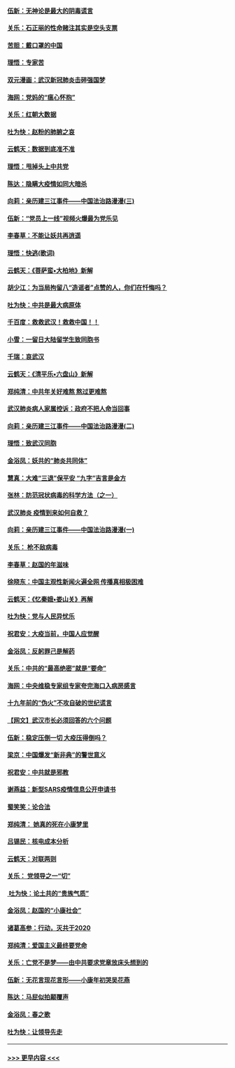 #### [伍新：无神论是最大的阴毒谎言](../pages/nsc993/n11846129.md?t=02070033) 
#### [关乐：石正丽的性命赌注其实是空头支票](../pages/nsc993/n11846109.md?t=02070033) 
#### [苦胆：戴口罩的中国](../pages/nsc993/n11845576.md?t=02070033) 
#### [理悟：专家苦](../pages/nsc993/n11845564.md?t=02070033) 
#### [双元漫画：武汉新冠肺炎击碎强国梦](../pages/nsc993/n11843320.md?t=02070033) 
#### [海网：党妈的“瘟心怀抱”](../pages/nsc993/n11840740.md?t=02070033) 
#### [关乐：红朝大数据](../pages/nsc993/n11840675.md?t=02070033) 
#### [吐为快：赵粉的肺腑之哀](../pages/nsc993/n11840618.md?t=02070033) 
#### [云鹤天：数据到底准不准](../pages/nsc993/n11840325.md?t=02070033) 
#### [理悟：甩掉头上中共党](../pages/nsc993/n11838826.md?t=02070033) 
#### [陈达：隐瞒大疫情如同大暗杀](../pages/nsc993/n11838771.md?t=02070033) 
#### [向莉：亲历建三江事件——中国法治路漫漫(三)](../pages/nsc993/n11831825.md?t=02070033) 
#### [伍新：“党员上一线”视频火爆最为党乐见](../pages/nsc993/n11838200.md?t=02070033) 
#### [李春草：不能让妖共再逍遥](../pages/nsc993/n11838102.md?t=02070033) 
#### [理悟：快逃(歌词)](../pages/nsc993/n11838083.md?t=02070033) 
#### [云鹤天：《菩萨蛮▪大柏地》新解](../pages/nsc993/n11838059.md?t=02070033) 
#### [胡少江：为当局拘留八“造谣者”点赞的人，你们在忏悔吗？](../pages/nsc993/n11836801.md?t=02070033) 
#### [吐为快：中共是最大病原体](../pages/nsc993/n11836748.md?t=02070033) 
#### [千百度：救救武汉！救救中国！！](../pages/nsc993/n11836145.md?t=02070033) 
#### [小雪：一留日大陆留学生致同胞书](../pages/nsc993/n11834624.md?t=02070033) 
#### [千瑞：哀武汉](../pages/nsc993/n11833647.md?t=02070033) 
#### [云鹤天：《清平乐▪六盘山》新解](../pages/nsc993/n11833611.md?t=02070033) 
#### [郑纯清：中共年关好难熬 熬过更难熬](../pages/nsc993/n11833489.md?t=02070033) 
#### [武汉肺炎病人家属控诉：政府不把人命当回事](../pages/nsc993/n11833205.md?t=02070033) 
#### [向莉：亲历建三江事件——中国法治路漫漫(二)](../pages/nsc993/n11829102.md?t=02070033) 
#### [理悟：致武汉同胞](../pages/nsc993/n11831522.md?t=02070033) 
#### [金浴凤：妖共的“肺炎共同体”](../pages/nsc993/n11829448.md?t=02070033) 
#### [慧真：大难“三退”保平安 “九字”吉言是金方](../pages/nsc993/n11829501.md?t=02070033) 
#### [张林：防范冠状病毒的科学方法（之一）](../pages/nsc993/n11828618.md?t=02070033) 
#### [武汉肺炎 疫情到来如何自救？](../pages/nsc993/n11827632.md?t=02070033) 
#### [向莉：亲历建三江事件——中国法治路漫漫(一)](../pages/nsc993/n11827190.md?t=02070033) 
#### [关乐： 枪不敌病毒](../pages/nsc993/n11826746.md?t=02070033) 
#### [李春草：赵国的年滋味](../pages/nsc993/n11826321.md?t=02070033) 
#### [徐晓东：中国主观性新闻火遍全网 传播真相极困难](../pages/nsc993/n11826508.md?t=02070033) 
#### [云鹤天：《忆秦娥▪娄山关》再解](../pages/nsc993/n11824682.md?t=02070033) 
#### [吐为快：党与人民异忧乐](../pages/nsc993/n11824660.md?t=02070033) 
#### [祝君安：大疫当前，中国人应觉醒](../pages/nsc993/n11821946.md?t=02070033) 
#### [金浴凤：反躬罪己是解药](../pages/nsc993/n11820280.md?t=02070033) 
#### [关乐：中共的“最高绝密”就是“要命”](../pages/nsc993/n11816946.md?t=02070033) 
#### [海网：中央维稳专家组专家夸完海口入病房感言](../pages/nsc993/n11815138.md?t=02070033) 
#### [十九年前的“伪火”不攻自破的世纪谎言](../pages/nsc993/n11813238.md?t=02070033) 
#### [【网文】武汉市长必须回答的六个问题](../pages/nsc993/n11813848.md?t=02070033) 
#### [伍新：稳定压倒一切 大疫压得倒吗？](../pages/nsc993/n11812634.md?t=02070033) 
#### [梁京：中国爆发“新非典”的警世意义](../pages/nsc993/n11812554.md?t=02070033) 
#### [祝君安：中共就是邪教](../pages/nsc993/n11812431.md?t=02070033) 
#### [谢燕益：新型SARS疫情信息公开申请书](../pages/nsc993/n11808840.md?t=02070033) 
#### [蜀笑笑：论合法](../pages/nsc993/n11808064.md?t=02070033) 
#### [郑纯清： 她真的死在小康梦里](../pages/nsc993/n11806623.md?t=02070033) 
#### [吕锡民：核电成本分析](../pages/nsc993/n11806284.md?t=02070033) 
#### [云鹤天：对联两则](../pages/nsc993/n11805957.md?t=02070033) 
#### [关乐： 党领导之一“切”](../pages/nsc993/n11804505.md?t=02070033) 
#### [ 吐为快：论土共的“贵族气质”](../pages/nsc993/n11804490.md?t=02070033) 
#### [金浴凤：赵国的“小康社会”](../pages/nsc993/n11804452.md?t=02070033) 
#### [诸葛高参：行动，灭共于2020](../pages/nsc993/n11804120.md?t=02070033) 
#### [郑纯清：爱国主义最终要党命](../pages/nsc993/n11802197.md?t=02070033) 
#### [关乐：亡党不是梦——由中共要求党章放床头想到的](../pages/nsc993/n11802156.md?t=02070033) 
#### [伍新：无花言现花言形——小康年初哭吴花燕](../pages/nsc993/n11800044.md?t=02070033) 
#### [陈达：马屁似拍颠覆声](../pages/nsc993/n11800010.md?t=02070033) 
#### [金浴凤：春之歌](../pages/nsc993/n11797687.md?t=02070033) 
#### [吐为快：让领导先走](../pages/nsc993/n11797512.md?t=02070033) 

----
#### [ >>> 更早内容 <<< ](../indexes/nsc993-earlier.md)
